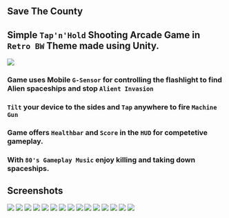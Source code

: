 ## Save The County

## Simple `Tap'n'Hold` Shooting Arcade Game in `Retro BW` Theme made using Unity.

<img src="/Screenshots/09-min.png">

### Game uses Mobile `G-Sensor` for controlling the flashlight to find Alien spaceships and stop `Alient Invasion`
### `Tilt` your device to the sides and `Tap` anywhere to fire `Machine Gun`  
### Game offers `Healthbar` and `Score` in the `HUD` for competetive gameplay.
### With `80's Gameplay Music` enjoy killing and taking down spaceships.

## Screenshots
<img src="/Screenshots/01-min.png">
<img src="/Screenshots/02-min.png">
<img src="/Screenshots/10-min.png">
<img src="/Screenshots/11-min.png">
<img src="/Screenshots/12-min.png">
<img src="/Screenshots/13-min.png">
<img src="/Screenshots/14-min.png">
<img src="/Screenshots/15-min.png">
<img src="/Screenshots/03-min.png">
<img src="/Screenshots/04-min.png">
<img src="/Screenshots/05-min.png">
<img src="/Screenshots/06-min.png">
<img src="/Screenshots/07-min.png">
<img src="/Screenshots/08-min.png">
<img src="/Screenshots/16-min.png">
